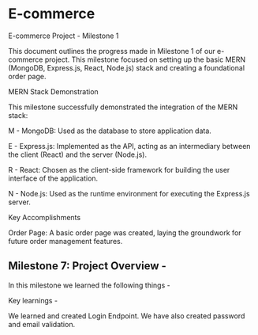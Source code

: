 # E-commerce

E-commerce Project - Milestone 1

This document outlines the progress made in Milestone 1 of our e-commerce project. This milestone focused on setting up the basic MERN (MongoDB, Express.js, React, Node.js) stack and creating a foundational order page.

MERN Stack Demonstration

This milestone successfully demonstrated the integration of the MERN stack:

M - MongoDB: Used as the database to store application data.

E - Express.js: Implemented as the API, acting as an intermediary between the client (React) and the server (Node.js).

R - React: Chosen as the client-side framework for building the user interface of the application.

N - Node.js: Used as the runtime environment for executing the Express.js server.

Key Accomplishments

Order Page: A basic order page was created, laying the groundwork for future order management features.

## Milestone 7: Project Overview -
In this milestone we learned the following things -

Key learnings -

We learned and created Login Endpoint.
We have also created password and email validation.
